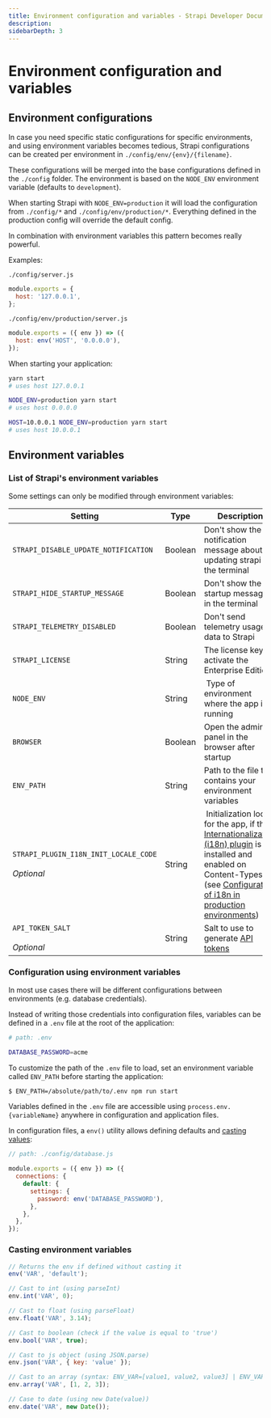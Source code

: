 ```yaml
---
title: Environment configuration and variables - Strapi Developer Documentation
description:
sidebarDepth: 3
---
```


<!-- TODO: update SEO -->

# Environment configuration and variables

## Environment configurations

In case you need specific static configurations for specific environments, and using environment variables becomes tedious, Strapi configurations can be created per environment in `./config/env/{env}/{filename}`.

These configurations will be merged into the base configurations defined in the `./config` folder.
The environment is based on the `NODE_ENV` environment variable (defaults to `development`).

When starting Strapi with `NODE_ENV=production` it will load the configuration from `./config/*` and `./config/env/production/*`. Everything defined in the production config will override the default config.

In combination with environment variables this pattern becomes really powerful.

Examples:

`./config/server.js`

```js
module.exports = {
  host: '127.0.0.1',
};
```

`./config/env/production/server.js`

```js
module.exports = ({ env }) => ({
  host: env('HOST', '0.0.0.0'),
});
```

When starting your application:

```bash
yarn start
# uses host 127.0.0.1
```

```bash
NODE_ENV=production yarn start
# uses host 0.0.0.0
```

```bash
HOST=10.0.0.1 NODE_ENV=production yarn start
# uses host 10.0.0.1
```

## Environment variables

### List of Strapi's environment variables

Some settings can only be modified through environment variables:

| Setting                                  | Type | Description | Default value |
|---|---|---|---|
| `STRAPI_DISABLE_UPDATE_NOTIFICATION`  | Boolean | Don't show the notification message about updating strapi in the terminal                 |                                                                                                                                                                                                                                           `false`         |
| `STRAPI_HIDE_STARTUP_MESSAGE`         | Boolean | Don't show the startup message in the terminal                                                                                                                                                                                                                                                                                      | `false`         |
| `STRAPI_TELEMETRY_DISABLED`           | Boolean | Don't send telemetry usage data to Strapi                                                                                                                                                                                                                                                                                           | `false`         |
| `STRAPI_LICENSE`                      | String | The license key to activate the Enterprise Edition                                                                                                                                                                                                                                                                                  | `undefined`     |
| `NODE_ENV`                            | String | Type of environment where the app is running                                                                                                                                                                                                                                                                                        | `'development'` |
| `BROWSER`                             | Boolean | Open the admin panel in the browser after startup                                                                                                                                                                                                                                                                                   | `true`          |
| `ENV_PATH`                            | String | Path to the file that contains your environment variables                                                                                                                                                                                                                                                                           | `'./.env'`      |
| `STRAPI_PLUGIN_I18N_INIT_LOCALE_CODE` <br/><br/>_Optional_| String | Initialization locale for the app, if the [Internationalization (i18n) plugin](/developer-docs/latest/plugins/i18n.md) is installed and enabled on Content-Types (see [Configuration of i18n in production environments](/developer-docs/latest/plugins/i18n.md#configuration-in-production-environments)) | `'en'`          |
| `API_TOKEN_SALT`<br/><br/>_Optional_   | String | Salt to use to generate [API tokens](/developer-docs/latest/setup-deployment-guides/configurations/required/server.md#api-tokens) | - |

### Configuration using environment variables

In most use cases there will be different configurations between environments (e.g. database credentials).

Instead of writing those credentials into configuration files, variables can be defined in a `.env` file at the root of the application:

```sh
# path: .env

DATABASE_PASSWORD=acme
```

To customize the path of the `.env` file to load, set an environment variable called `ENV_PATH` before starting the application:

```sh
$ ENV_PATH=/absolute/path/to/.env npm run start
```

Variables defined in the `.env` file are accessible using `process.env.{variableName}` anywhere in configuration and application files.

In configuration files, a `env()` utility allows defining defaults and [casting values](#casting-environment-variables):

```js
// path: ./config/database.js

module.exports = ({ env }) => ({
  connections: {
    default: {
      settings: {
        password: env('DATABASE_PASSWORD'),
      },
    },
  },
});
```

### Casting environment variables

```js
// Returns the env if defined without casting it
env('VAR', 'default');

// Cast to int (using parseInt)
env.int('VAR', 0);

// Cast to float (using parseFloat)
env.float('VAR', 3.14);

// Cast to boolean (check if the value is equal to 'true')
env.bool('VAR', true);

// Cast to js object (using JSON.parse)
env.json('VAR', { key: 'value' });

// Cast to an array (syntax: ENV_VAR=[value1, value2, value3] | ENV_VAR=["value1", "value2", "value3"])
env.array('VAR', [1, 2, 3]);

// Case to date (using new Date(value))
env.date('VAR', new Date());
```
